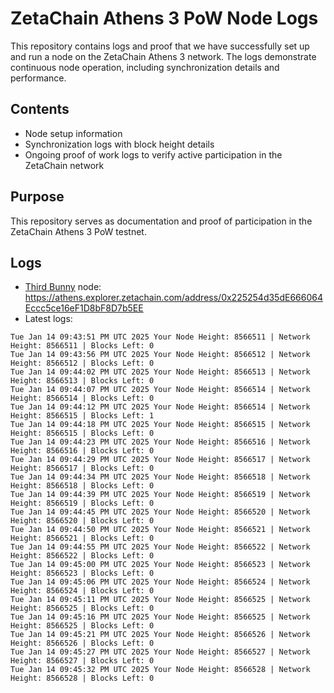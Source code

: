 # ZetaChain Athens 3 PoW Node Logs
This repository contains logs and proof that we have successfully set up and run a node on the ZetaChain Athens 3 network. The logs demonstrate continuous node operation, including synchronization details and performance.

## Contents
- Node setup information
- Synchronization logs with block height details
- Ongoing proof of work logs to verify active participation in the ZetaChain network

## Purpose
This repository serves as documentation and proof of participation in the ZetaChain Athens 3 PoW testnet.

## Logs

- [Third Bunny](https://thirdbunny.xyz/) node: https://athens.explorer.zetachain.com/address/0x225254d35dE666064Eccc5ce16eF1D8bF8D7b5EE
- Latest logs:
```
Tue Jan 14 09:43:51 PM UTC 2025 Your Node Height: 8566511 | Network Height: 8566511 | Blocks Left: 0
Tue Jan 14 09:43:56 PM UTC 2025 Your Node Height: 8566512 | Network Height: 8566512 | Blocks Left: 0
Tue Jan 14 09:44:02 PM UTC 2025 Your Node Height: 8566513 | Network Height: 8566513 | Blocks Left: 0
Tue Jan 14 09:44:07 PM UTC 2025 Your Node Height: 8566514 | Network Height: 8566514 | Blocks Left: 0
Tue Jan 14 09:44:12 PM UTC 2025 Your Node Height: 8566514 | Network Height: 8566515 | Blocks Left: 1
Tue Jan 14 09:44:18 PM UTC 2025 Your Node Height: 8566515 | Network Height: 8566515 | Blocks Left: 0
Tue Jan 14 09:44:23 PM UTC 2025 Your Node Height: 8566516 | Network Height: 8566516 | Blocks Left: 0
Tue Jan 14 09:44:29 PM UTC 2025 Your Node Height: 8566517 | Network Height: 8566517 | Blocks Left: 0
Tue Jan 14 09:44:34 PM UTC 2025 Your Node Height: 8566518 | Network Height: 8566518 | Blocks Left: 0
Tue Jan 14 09:44:39 PM UTC 2025 Your Node Height: 8566519 | Network Height: 8566519 | Blocks Left: 0
Tue Jan 14 09:44:45 PM UTC 2025 Your Node Height: 8566520 | Network Height: 8566520 | Blocks Left: 0
Tue Jan 14 09:44:50 PM UTC 2025 Your Node Height: 8566521 | Network Height: 8566521 | Blocks Left: 0
Tue Jan 14 09:44:55 PM UTC 2025 Your Node Height: 8566522 | Network Height: 8566522 | Blocks Left: 0
Tue Jan 14 09:45:00 PM UTC 2025 Your Node Height: 8566523 | Network Height: 8566523 | Blocks Left: 0
Tue Jan 14 09:45:06 PM UTC 2025 Your Node Height: 8566524 | Network Height: 8566524 | Blocks Left: 0
Tue Jan 14 09:45:11 PM UTC 2025 Your Node Height: 8566525 | Network Height: 8566525 | Blocks Left: 0
Tue Jan 14 09:45:16 PM UTC 2025 Your Node Height: 8566525 | Network Height: 8566525 | Blocks Left: 0
Tue Jan 14 09:45:21 PM UTC 2025 Your Node Height: 8566526 | Network Height: 8566526 | Blocks Left: 0
Tue Jan 14 09:45:27 PM UTC 2025 Your Node Height: 8566527 | Network Height: 8566527 | Blocks Left: 0
Tue Jan 14 09:45:32 PM UTC 2025 Your Node Height: 8566528 | Network Height: 8566528 | Blocks Left: 0
```

